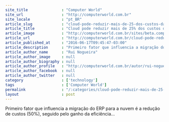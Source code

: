 ```yaml
---
site_title               : "Computer World"
site_url                 : "http://computerworld.com.br"
site_locale              : "pt_BR"
article_slug             : "cloud-pode-reduzir-mais-de-25-dos-custos-das-empresas"
article_title            : "Cloud pode reduzir mais de 25% dos custos das empresas"
article_image            : "http://computerworld.com.br/sites/beta.computerworld.com.br/files/news_articles/cloud_computing_nuvem_tendencia.jpg"
article_url              : "http://computerworld.com.br/cloud-pode-reduzir-mais-de-25-dos-custos-das-empresas"
article_published_at     : "2016-06-17T09:45:47-03:00"
article_description      : "Primeiro fator que influencia a migração do ERP para a nuvem é a redução de custos (50%), seguido pelo ganho da eficiência..."
article_author_name      : "Rui Nogueira"
article_author_image     : null
article_author_biography : null
article_author_profile   : "http://computerworld.com.br/autor/rui-nogueira"
article_author_facebook  : null
article_author_twitter   : null
category                 : ['technology']
tags                     : ['Computer World']
permalink                : "/:categories/cloud-pode-reduzir-mais-de-25-dos-custos-das-empresas/"
layout                   : post
---
```


Primeiro fator que influencia a migração do ERP para a nuvem é a redução de custos (50%), seguido pelo ganho da eficiência...
